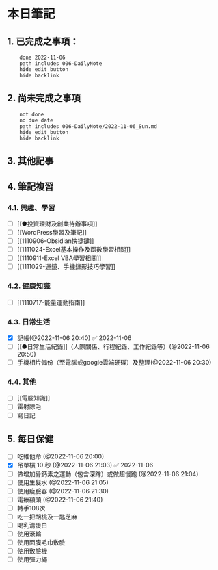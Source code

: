 
# 本日筆記


## 1. 已完成之事項：
```tasks
	done 2022-11-06
	path includes 006-DailyNote
	hide edit button 
	hide backlink
```

## 2. 尚未完成之事項
```tasks
	not done
	no due date
	path includes 006-DailyNote/2022-11-06_Sun.md
	hide edit button 
	hide backlink
```

## 3. 其他記事

## 4. 筆記複習
### 4.1. 興趣、學習
- [ ] [[●投資理財及創業待辦事項]]
- [ ] [[WordPress學習及筆記]]
- [ ] [[1110906-Obsidian快捷鍵]]
- [ ] [[1111024-Excel基本操作及函數學習相關]]
- [ ] [[1110911-Excel VBA學習相關]]
- [ ] [[1111029-運鏡、手機錄影技巧學習]]

### 4.2. 健康知識
- [ ] [[1110717-能量運動指南]]

### 4.3. 日常生活
- [x] 記帳(@2022-11-06 20:40) ✅ 2022-11-06
- [ ] [[●日常生活紀錄]]（人際關係、行程紀錄、工作紀錄等）(@2022-11-06 20:50)
- [ ] 手機相片備份（至電腦或google雲端硬碟）及整理(@2022-11-06 20:30)

### 4.4. 其他

- [ ] [[電腦知識]]
- [ ] 雷射除毛
- [ ] 寫日記

## 5. 每日保健
- [ ] 吃維他命 (@2022-11-06 20:00)
- [x] 吊單槓 10 秒 (@2022-11-06 21:03) ✅ 2022-11-06
- [ ] 做增加骨鈣素之運動（包含深蹲）或做超慢跑 (@2022-11-06 21:04)
- [ ] 使用生髮水 (@2022-11-06 21:05)
- [ ] 使用瘦臉器 (@2022-11-06 21:30)
- [ ] 電療額頭 (@2022-11-06 21:40)
- [ ] 轉手108次
- [ ] 吃一把胡桃及一匙芝麻
- [ ] 喝乳清蛋白
- [ ] 使用滾輪
- [ ] 使用面膜毛巾敷臉
- [ ] 使用敷臉機
- [ ] 使用彈力繩
